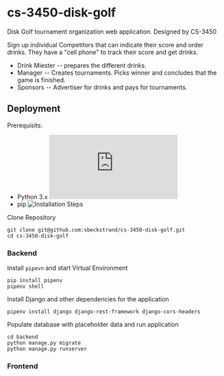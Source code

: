 # cs-3450-disk-golf

Disk Golf tournament organization web application. Designed by CS-3450

Sign up individual Competitors that can indicate their score and order drinks. They have a "cell phone" to track their score and get drinks.
- Drink Miester -- prepares the different drinks.
- Manager -- Creates tournaments. Picks winner and concludes that the game is finished.
- Sponsors -- Advertiser for drinks and pays for tournaments.

## Deployment

Prerequisits: 
- Python 3.x ![Installation Steps](https://docs.python.org/3/using/index.html)
- pip ![Installation Steps](https://pip.pypa.io/en/stable/installation/)


Clone Repository

```
git clone git@github.com:sbeckstrand/cs-3450-disk-golf.git
cd cs-3450-disk-golf
```

### Backend

Install `pipevn` and start Virtual Environment

```
pip install pipenv
pipenv shell
```

Install Django and other dependencies for the application

```
pipenv install django django-rest-framework django-cors-headers
```


Populate database with placeholder data and run application
```
cd backend
python manage.py migrate
python manage.py runserver
```

### Frontend


